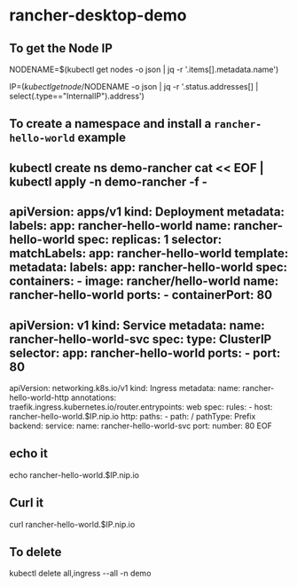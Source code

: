 # rancher-desktop-demo


## To get the Node IP

NODENAME=$(kubectl get nodes  -o json | jq -r '.items[].metadata.name')

IP=$(kubectl get node/$NODENAME -o json | jq -r '.status.addresses[] | select(.type=="InternalIP").address')

## To create a namespace and install a `rancher-hello-world` example
kubectl create ns demo-rancher
cat << EOF | kubectl apply -n demo-rancher -f -
---
apiVersion: apps/v1
kind: Deployment
metadata:
  labels:
    app: rancher-hello-world
  name: rancher-hello-world
spec:
  replicas: 1
  selector:
    matchLabels:
      app: rancher-hello-world
  template:
    metadata:
      labels:
        app: rancher-hello-world
    spec:
      containers:
        - image: rancher/hello-world
          name: rancher-hello-world
          ports:
            - containerPort: 80
---
apiVersion: v1
kind: Service
metadata:
  name: rancher-hello-world-svc
spec:
  type: ClusterIP
  selector:
    app: rancher-hello-world
  ports:
    - port: 80
---    
apiVersion: networking.k8s.io/v1
kind: Ingress
metadata:
  name: rancher-hello-world-http
  annotations:
    traefik.ingress.kubernetes.io/router.entrypoints: web
spec:
  rules:
    - host: rancher-hello-world.$IP.nip.io
      http:
        paths:
          - path: /
            pathType: Prefix
            backend:
              service:
                name: rancher-hello-world-svc
                port:
                  number: 80 
EOF

## echo it

echo rancher-hello-world.$IP.nip.io

## Curl it 
curl rancher-hello-world.$IP.nip.io



## To delete
kubectl delete all,ingress --all -n demo
